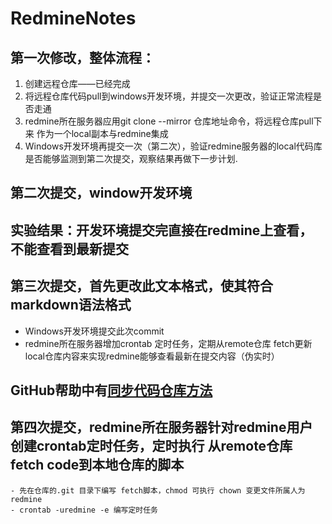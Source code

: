 # RedmineNotes
## 第一次修改，整体流程：
1. 创建远程仓库——已经完成
2. 将远程仓库代码pull到windows开发环境，并提交一次更改，验证正常流程是否走通
3. redmine所在服务器应用git clone --mirror  仓库地址命令，将远程仓库pull下来
	作为一个local副本与redmine集成
4. Windows开发环境再提交一次（第二次），验证redmine服务器的local代码库是否能够监测到第二次提交，观察结果再做下一步计划.
## 第二次提交，window开发环境
## 实验结果：开发环境提交完直接在redmine上查看，不能查看到最新提交
## 第三次提交，首先更改此文本格式，使其符合markdown语法格式
- Windows开发环境提交此次commit
- redmine所在服务器增加crontab 定时任务，定期从remote仓库 fetch更新local仓库内容来实现redmine能够查看最新在提交内容（伪实时）

## GitHub帮助中有[同步代码仓库方法](https://help.github.com/en/articles/duplicating-a-repository)
## 第四次提交，redmine所在服务器针对redmine用户创建crontab定时任务，定时执行 从remote仓库fetch code到本地仓库的**脚本**
	- 先在仓库的.git 目录下编写 fetch脚本，chmod 可执行 chown 变更文件所属人为redmine
	- crontab -uredmine -e 编写定时任务
